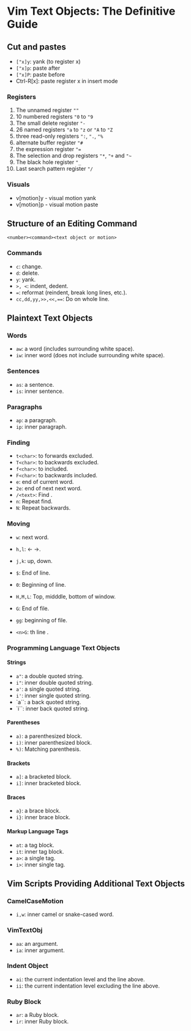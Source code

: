# Vim Text Objects: The Definitive Guide

## Cut and pastes

- `["x]y`: yank (to register x)
- `["x]p`: paste after
- `["x]P`: paste before
- Ctrl-R[x]: paste register x in insert mode

### Registers

1. The unnamed register `""`
2. 10 numbered registers `"0` to `"9`
3. The small delete register `"-`
4. 26 named registers `"a` to `"z` or `"A` to `"Z`
5. three read-only registers `":`, `".`, `"%`
6. alternate buffer register `"#`
7. the expression register `"=`
8. The selection and drop registers `"*`, `"+` and `"~` 
9. The black hole register `"_`
10. Last search pattern register `"/`

### Visuals

- v[motion]y - visual motion yank
- v[motion]p - visual motion paste 

## Structure of an Editing Command

    <number><command><text object or motion>

### Commands

- `c`: change.
- `d`: delete.
- `y`: yank.
- `>, <`: indent, dedent.
- `=`: reformat (reindent, break long lines, etc.).
- `cc,dd,yy,>>,<<,==`: Do on whole line.


## Plaintext Text Objects

### Words

- `aw`: a word (includes surrounding white space).
- `iw`: inner word (does not include surrounding white space).

### Sentences

- `as`: a sentence.
- `is`: inner sentence.

### Paragraphs

- `ap`: a paragraph.
- `ip`: inner paragraph.

### Finding

- `t<char>`: to <char> forwards excluded.
- `T<char>`: to <char> backwards excluded.
- `f<char>`: to <char> included.
- `F<char>`: to <char> backwards included.
- `e`: end of current word.
- `2e`: end of next next word.
- `/<text>`: Find <text>.
- `n`: Repeat find.
- `N`: Repeat backwards.

### Moving

- `w`: next word.
- `h,l`: <- ->.
- `j,k`: up, down.
- `$`: End of line.
- `0`: Beginning of line.

- `H,M,L`: Top, midddle, bottom of window.
- `G`: End of file.
- `gg`: beginning of file.
- `<n>G`: <n>th line .

### Programming Language Text Objects

#### Strings


- `a"`: a double quoted string.
- `i"`: inner double quoted string.
- `a'`: a single quoted string.
- `i'`: inner single quoted string.
- `a``: a back quoted string.
- `i``: inner back quoted string.

#### Parentheses

- `a)`: a parenthesized block.
- `i)`: inner parenthesized block.
- `%)`: Matching parenthesis.

#### Brackets

- `a]`: a bracketed block.
- `i]`: inner bracketed block.

#### Braces

- `a}`: a brace block.
- `i}`: inner brace block.

#### Markup Language Tags

- `at`: a tag block.
- `it`: inner tag block.
- `a>`: a single tag.
- `i>`: inner single tag.

## Vim Scripts Providing Additional Text Objects

### CamelCaseMotion

- `i,w`: inner camel or snake-cased word.

### VimTextObj

- `aa`: an argument.
- `ia`: inner argument.

### Indent Object

- `ai`: the current indentation level and the line above.
- `ii`: the current indentation level excluding the line above.

### Ruby Block

- `ar`: a Ruby block.
- `ir`: inner Ruby block.

